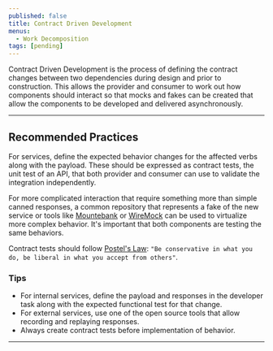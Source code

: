 ```yaml
---
published: false
title: Contract Driven Development
menus:
  - Work Decomposition
tags: [pending]
---
```


Contract Driven Development is the process of defining the contract changes
between two dependencies during design and prior to construction. This allows
the provider and consumer to work out how components should interact so that
mocks and fakes can be created that allow the components to be developed and
delivered asynchronously.

---

## Recommended Practices

For services, define the expected behavior changes for the affected verbs along
with the payload. These should be expressed as contract tests, the unit test of
an API, that both provider and consumer can use to validate the integration independently.

For more complicated interaction that require something more than simple canned
responses, a common repository that represents a fake of the new service or tools
like [Mountebank](http://www.mbtest.org/) or [WireMock](http://wiremock.org/)
can be used to virtualize more complex behavior. It's important that both
components are testing the same behaviors.

Contract tests should follow [Postel's Law](https://en.wikipedia.org/wiki/Robustness_principle):
`"Be conservative in what you do, be liberal in what you accept from others"`.

### Tips

- For internal services, define the payload and responses in the developer task
  along with the expected functional test for that change.
- For external services, use one of the open source tools that allow recording
  and replaying responses.
- Always create contract tests before implementation of behavior.

---
